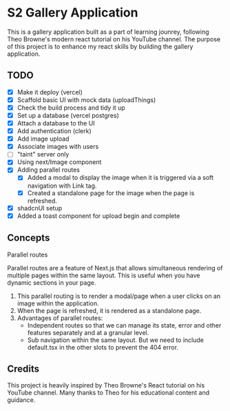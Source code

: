# S2 Gallery Application

This is a gallery application built as a part of learning jounrey, following Theo Browne's modern react tutorial on his YouTube channel. The purpose of this project is to enhance my react skills by building the gallery application.

## TODO

- [x] Make it deploy (vercel)
- [x] Scaffold basic UI with mock data (uploadThings)
- [x] Check the build process and tidy it up
- [x] Set up a database (vercel postgres)
- [x] Attach a database to the UI
- [x] Add authentication (clerk)
- [x] Add image upload
- [x] Associate images with users
- [ ] "taint" server only
- [x] Using next/Image component
- [x] Adding parallel routes
  - [x] Added a modal to display the image when it is triggered via a soft navigation with Link tag.
  - [x] Created a standalone page for the image when the page is refreshed.
- [x] shadcnUI setup
- [x] Added a toast component for upload begin and complete

## Concepts

Parallel routes

Parallel routes are a feature of Next.js that allows simultaneous rendering of multiple pages within the same layout. This is useful when you have dynamic sections in your page.

1. This parallel routing is to render a modal/page when a user clicks on an image within the application.
2. When the page is refreshed, it is rendered as a standalone page.
3. Advantages of parallel routes:
   - Independent routes so that we can manage its state, error and other features separately and at a granular level.
   - Sub navigation within the same layout. But we need to include default.tsx in the other slots to prevent the 404 error.

## Credits

This project is heavily inspired by Theo Browne's React tutorial on his YouTube channel. Many thanks to Theo for his educational content and guidance.
